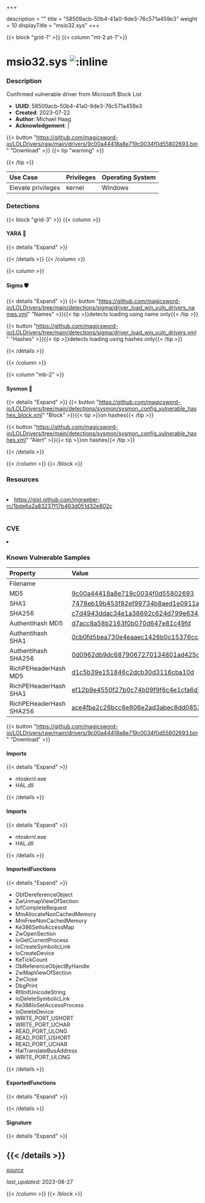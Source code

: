 +++

description = ""
title = "58509acb-50b4-41a0-9de3-76c571a459e3"
weight = 10
displayTitle = "msio32.sys"
+++


{{< block "grid-1" >}}
{{< column "mt-2 pt-1">}}


# msio32.sys ![:inline](/images/twitter_verified.png) 


### Description

Confirmed vulnerable driver from Microsoft Block List
- **UUID**: 58509acb-50b4-41a0-9de3-76c571a459e3
- **Created**: 2023-07-22
- **Author**: Michael Haag
- **Acknowledgement**:  | [](https://twitter.com/)

{{< button "https://github.com/magicsword-io/LOLDrivers/raw/main/drivers/9c00a44418a8e719c0034f0d55802693.bin" "Download" >}}
{{< tip "warning" >}}

{{< /tip >}}



| Use Case | Privileges | Operating System | 
|:---- | ---- | ---- |
| Elevate privileges | kernel | Windows |



### Detections


{{< block "grid-3" >}}
{{< column >}}
#### YARA 🏹
{{< details "Expand" >}}

{{< /details >}}
{{< /column >}}



{{< column >}}

#### Sigma 🛡️
{{< details "Expand" >}}
{{< button "https://github.com/magicsword-io/LOLDrivers/tree/main/detections/sigma/driver_load_win_vuln_drivers_names.yml" "Names" >}}{{< tip >}}detects loading using name only{{< /tip >}} 


{{< button "https://github.com/magicsword-io/LOLDrivers/tree/main/detections/sigma/driver_load_win_vuln_drivers.yml" "Hashes" >}}{{< tip >}}detects loading using hashes only{{< /tip >}} 

{{< /details >}}

{{< /column >}}


{{< column "mb-2" >}}

#### Sysmon 🔎
{{< details "Expand" >}}
{{< button "https://github.com/magicsword-io/LOLDrivers/tree/main/detections/sysmon/sysmon_config_vulnerable_hashes_block.xml" "Block" >}}{{< tip >}}on hashes{{< /tip >}} 

{{< button "https://github.com/magicsword-io/LOLDrivers/tree/main/detections/sysmon/sysmon_config_vulnerable_hashes.xml" "Alert" >}}{{< tip >}}on hashes{{< /tip >}} 

{{< /details >}}

{{< /column >}}
{{< /block >}}


### Resources
<br>
<li><a href="https://gist.github.com/mgraeber-rc/1bde6a2a83237f17b463d051d32e802c">https://gist.github.com/mgraeber-rc/1bde6a2a83237f17b463d051d32e802c</a></li>
<br>

### CVE

<li><a href="https://cve.mitre.org/cgi-bin/cvename.cgi?name="></a></li>

### Known Vulnerable Samples

| Property           | Value |
|:-------------------|:------|
| Filename           |  |
| MD5                | [9c00a44418a8e719c0034f0d55802693](https://www.virustotal.com/gui/file/9c00a44418a8e719c0034f0d55802693) |
| SHA1               | [7478eb19b453f82ef99734b8aed1e0911aab9d55](https://www.virustotal.com/gui/file/7478eb19b453f82ef99734b8aed1e0911aab9d55) |
| SHA256             | [c7d4943ddac34e1a38692c624d799e634ad4c4e3ae7e3bb2ae4cf0d8eb8985bc](https://www.virustotal.com/gui/file/c7d4943ddac34e1a38692c624d799e634ad4c4e3ae7e3bb2ae4cf0d8eb8985bc) |
| Authentihash MD5   | [d7acc8a58b2163f0b070d647e81c49fd](https://www.virustotal.com/gui/search/authentihash%253Ad7acc8a58b2163f0b070d647e81c49fd) |
| Authentihash SHA1  | [0cb0fd5bea730e4eaaec1426b0c15376ccac6d83](https://www.virustotal.com/gui/search/authentihash%253A0cb0fd5bea730e4eaaec1426b0c15376ccac6d83) |
| Authentihash SHA256| [0d0962db9dc6879067270134801ad425c1f3e85b0dc39877c02aaa9c54aca14e](https://www.virustotal.com/gui/search/authentihash%253A0d0962db9dc6879067270134801ad425c1f3e85b0dc39877c02aaa9c54aca14e) |
| RichPEHeaderHash MD5   | [d1c5b39e151846c2dcb30d3116cba10d](https://www.virustotal.com/gui/search/rich_pe_header_hash%253Ad1c5b39e151846c2dcb30d3116cba10d) |
| RichPEHeaderHash SHA1  | [ef12b9e4550f27b0c74b09f9f6c4e1cfa6d757f7](https://www.virustotal.com/gui/search/rich_pe_header_hash%253Aef12b9e4550f27b0c74b09f9f6c4e1cfa6d757f7) |
| RichPEHeaderHash SHA256| [ace4fba2c26bcc6e806e2ad3abec8dd0852907ccd429053608e3c639a514d1bc](https://www.virustotal.com/gui/search/rich_pe_header_hash%253Aace4fba2c26bcc6e806e2ad3abec8dd0852907ccd429053608e3c639a514d1bc) |

{{< button "https://github.com/magicsword-io/LOLDrivers/raw/main/drivers/9c00a44418a8e719c0034f0d55802693.bin" "Download" >}} 


#### Imports
{{< details "Expand" >}}
* ntoskrnl.exe
* HAL.dll

{{< /details >}}
#### Imports
{{< details "Expand" >}}
* ntoskrnl.exe
* HAL.dll

{{< /details >}}
#### ImportedFunctions
{{< details "Expand" >}}
* ObfDereferenceObject
* ZwUnmapViewOfSection
* IofCompleteRequest
* MmAllocateNonCachedMemory
* MmFreeNonCachedMemory
* Ke386SetIoAccessMap
* ZwOpenSection
* IoGetCurrentProcess
* IoCreateSymbolicLink
* IoCreateDevice
* KeTickCount
* ObReferenceObjectByHandle
* ZwMapViewOfSection
* ZwClose
* DbgPrint
* RtlInitUnicodeString
* IoDeleteSymbolicLink
* Ke386IoSetAccessProcess
* IoDeleteDevice
* WRITE_PORT_USHORT
* WRITE_PORT_UCHAR
* READ_PORT_ULONG
* READ_PORT_USHORT
* READ_PORT_UCHAR
* HalTranslateBusAddress
* WRITE_PORT_ULONG

{{< /details >}}
#### ExportedFunctions
{{< details "Expand" >}}

{{< /details >}}

#### Signature
{{< details "Expand" >}}

{{< /details >}}
-----



[*source*](https://github.com/magicsword-io/LOLDrivers/tree/main/yaml/58509acb-50b4-41a0-9de3-76c571a459e3.yaml)

*last_updated:* 2023-08-27

{{< /column >}}
{{< /block >}}
